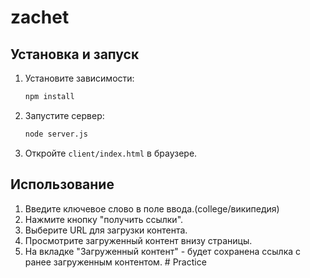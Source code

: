 # zachet

## Установка и запуск

1. Установите зависимости:

    ```bash
    npm install
    ```

2. Запустите сервер:

    ```bash
    node server.js
    ```

3. Откройте `client/index.html` в браузере.

## Использование

1. Введите ключевое слово в поле ввода.(college/википедия)
2. Нажмите кнопку "получить ссылки".
3. Выберите URL для загрузки контента.
4. Просмотрите загруженный контент внизу страницы.
5. На вкладке "Загруженный контент" - будет сохранена ссылка с ранее загруженным контентом.
#   P r a c t i c e  
 